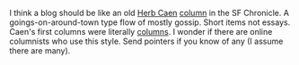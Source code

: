 I think a blog should be like an old <a href="https://en.wikipedia.org/wiki/Herb_Caen">Herb Caen</a> <a href="https://www.sfgate.com/herbcaen/">column</a> in the SF Chronicle. A goings-on-around-town type flow of mostly gossip. Short items not essays. Caen's first columns were literally <a href="https://s.hdnux.com/photos/22/45/75/4874108/3/920x920.jpg">columns</a>.  I wonder if there are online columnists who use this style. Send pointers if you know of any (I assume there are many).
